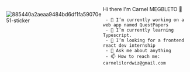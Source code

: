 




 <div style="display: flex;">
  

 
  ![885440a2aeaa9484bd6df1fa59070e51-sticker](https://user-images.githubusercontent.com/37620679/134821363-fe59c1bb-200d-482f-ba0d-018ea34759f4.png)
  
  <div>
    Hi there I'm Carnel MEGBLETO 👋

     - 🔭 I’m currently working on a web app named QuestPapers               
     - 🌱 I’m currently learning Typescript.
     - 👯 I’m looking for a frontend react dev internship
     - 💬 Ask me about anything
     - 📫 How to reach me: carnelilordwiz@gmail.com
   </div>
  
</div>

